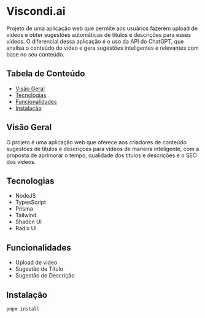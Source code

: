 # Viscondi.ai

Projeto de uma aplicação web que permite aos usuários fazerem upload de vídeos e obter sugestões automáticas de títulos e descrições para esses vídeos. O diferencial dessa aplicação é o uso da API do ChatGPT, que analisa o conteúdo do vídeo e gera sugestões inteligentes e relevantes com base no seu conteúdo.

## Tabela de Conteúdo

- [Visão Geral](#visão-geral)
- [Tecnologias](#tecnologias)
- [Funcionalidades](#funcionalidades)
- [Instalação](#instalação)

## Visão Geral

O projeto é uma aplicação web que oferece aos criadores de conteúdo sugestões de titulos e descriçoes para videos de maneira inteligente, com a proposta de aprimorar o tempo, qualidade dos titulos e descrições e o SEO dos videos.

## Tecnologias

- NodeJS
- TypesScript
- Prisma
- Tailwind
- Shadcn UI
- Radix UI

## Funcionalidades

- Upload de vídeo
- Sugestão de Título
- Sugestão de Descrição

## Instalação

```shell
pnpm install
```
